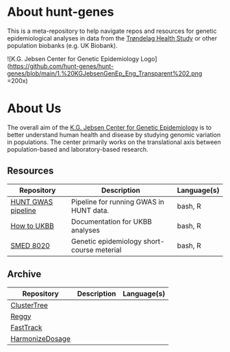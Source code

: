 # About hunt-genes
This is a meta-repository to help navigate repos and resources for genetic epidemiological analyses in data from the [Trøndelag Health Study](https://www.ntnu.edu/hunt/about-hunt) or other population biobanks (e.g. UK Biobank).

![K.G. Jebsen Center for Genetic Epidemiology Logo](https://github.com/hunt-genes/hunt-genes/blob/main/1.%20KGJebsenGenEp_Eng_Transparent%202.png =200x)

# About Us 
The overall aim of the [K.G. Jebsen Center for Genetic Epidemiology](https://www.ntnu.edu/huntgenes/k.g.-jebsen-center-for-genetic-epidemiology) is to better understand human health and disease by studying genomic variation in populations. The center primarily works on the translational axis between population-based and laboratory-based research.

## Resources

| Repository | Description | Language(s) |
|---|---|---|
| [HUNT GWAS pipeline](https://github.com/hunt-genes/hunt-gwas-pipeline) | Pipeline for running GWAS in HUNT data. | bash, R |
| [How to UKBB](https://github.com/hunt-genes/how-to-ukbb) | Documentation for UKBB analyses | bash, R |
| [SMED 8020](https://github.com/hunt-genes/SMED8020) | Genetic epidemiology short-course meterial | bash, R |
## Archive

| Repository | Description | Language(s) |
|---|---|---|
| [ClusterTree](https://github.com/hunt-genes/clustertree) | |  |
| [Reggy](https://github.com/hunt-genes/reggy)| |  |
| [FastTrack](https://github.com/hunt-genes/fasttrack)| |  |
| [HarmonizeDosage](https://github.com/hunt-genes/harmonize_dosage)| |  |
